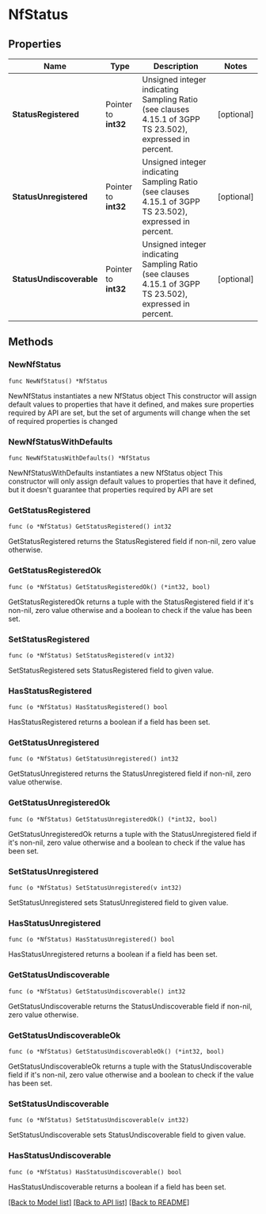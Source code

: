 # NfStatus

## Properties

Name | Type | Description | Notes
------------ | ------------- | ------------- | -------------
**StatusRegistered** | Pointer to **int32** | Unsigned integer indicating Sampling Ratio (see clauses 4.15.1 of 3GPP TS 23.502), expressed in percent.   | [optional] 
**StatusUnregistered** | Pointer to **int32** | Unsigned integer indicating Sampling Ratio (see clauses 4.15.1 of 3GPP TS 23.502), expressed in percent.   | [optional] 
**StatusUndiscoverable** | Pointer to **int32** | Unsigned integer indicating Sampling Ratio (see clauses 4.15.1 of 3GPP TS 23.502), expressed in percent.   | [optional] 

## Methods

### NewNfStatus

`func NewNfStatus() *NfStatus`

NewNfStatus instantiates a new NfStatus object
This constructor will assign default values to properties that have it defined,
and makes sure properties required by API are set, but the set of arguments
will change when the set of required properties is changed

### NewNfStatusWithDefaults

`func NewNfStatusWithDefaults() *NfStatus`

NewNfStatusWithDefaults instantiates a new NfStatus object
This constructor will only assign default values to properties that have it defined,
but it doesn't guarantee that properties required by API are set

### GetStatusRegistered

`func (o *NfStatus) GetStatusRegistered() int32`

GetStatusRegistered returns the StatusRegistered field if non-nil, zero value otherwise.

### GetStatusRegisteredOk

`func (o *NfStatus) GetStatusRegisteredOk() (*int32, bool)`

GetStatusRegisteredOk returns a tuple with the StatusRegistered field if it's non-nil, zero value otherwise
and a boolean to check if the value has been set.

### SetStatusRegistered

`func (o *NfStatus) SetStatusRegistered(v int32)`

SetStatusRegistered sets StatusRegistered field to given value.

### HasStatusRegistered

`func (o *NfStatus) HasStatusRegistered() bool`

HasStatusRegistered returns a boolean if a field has been set.

### GetStatusUnregistered

`func (o *NfStatus) GetStatusUnregistered() int32`

GetStatusUnregistered returns the StatusUnregistered field if non-nil, zero value otherwise.

### GetStatusUnregisteredOk

`func (o *NfStatus) GetStatusUnregisteredOk() (*int32, bool)`

GetStatusUnregisteredOk returns a tuple with the StatusUnregistered field if it's non-nil, zero value otherwise
and a boolean to check if the value has been set.

### SetStatusUnregistered

`func (o *NfStatus) SetStatusUnregistered(v int32)`

SetStatusUnregistered sets StatusUnregistered field to given value.

### HasStatusUnregistered

`func (o *NfStatus) HasStatusUnregistered() bool`

HasStatusUnregistered returns a boolean if a field has been set.

### GetStatusUndiscoverable

`func (o *NfStatus) GetStatusUndiscoverable() int32`

GetStatusUndiscoverable returns the StatusUndiscoverable field if non-nil, zero value otherwise.

### GetStatusUndiscoverableOk

`func (o *NfStatus) GetStatusUndiscoverableOk() (*int32, bool)`

GetStatusUndiscoverableOk returns a tuple with the StatusUndiscoverable field if it's non-nil, zero value otherwise
and a boolean to check if the value has been set.

### SetStatusUndiscoverable

`func (o *NfStatus) SetStatusUndiscoverable(v int32)`

SetStatusUndiscoverable sets StatusUndiscoverable field to given value.

### HasStatusUndiscoverable

`func (o *NfStatus) HasStatusUndiscoverable() bool`

HasStatusUndiscoverable returns a boolean if a field has been set.


[[Back to Model list]](../README.md#documentation-for-models) [[Back to API list]](../README.md#documentation-for-api-endpoints) [[Back to README]](../README.md)


